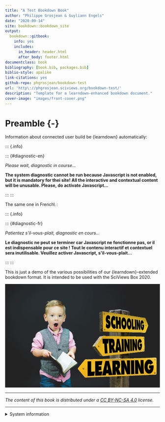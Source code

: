 ```yaml
--- 
title: "A Test Bookdown Book"
author: "Philippe Grosjean & Guyliann Engels"
date: "2020-09-14"
site: bookdown::bookdown_site
output:
  bookdown::gitbook:
    info: yes
    includes:
      in_header: header.html
      after_body: footer.html
documentclass: book
bibliography: [book.bib, packages.bib]
biblio-style: apalike
link-citations: yes
github-repo: phgrosjean/bookdown-test
url: 'http\://phgrosjean.sciviews.org/bookdown-test/'
description: "Template for a learndown-enhanced bookdown document."
cover-image: "images/front-cover.png"
---
```


# Preamble {-}

<!-- Compile the bibliography from different sources -->



<!-- Diagnose the user login status, example in English and in French -->

Information about connected user build be {learndown} automatically:


::: {.info}

::: {#diagnostic-en}

*Please wait, diagnostic in course...*

<script>
function clearStorageEn() {
  if (window.localStorage) {
    localStorage.clear();
  }
  var msg = 'Local personal data deleted!' + '\nThe page will be reloaded...' + '\n\n(if this is an error, close the page and relaunch it from within Moodle).';
  if (window.self !== window.parent) {
    parent.alert(msg);
  } else {
    window.alert(msg);
  }
  window.location.href=window.location.href;
}

function diagnoseSystemEn() {
  var container = document.getElementById('diagnostic-en');
  if (container === null) {
    return;
  }
  var content = '';

  if (!window.localStorage) {
    content = content + "<p>You are:</p>\n<ul>";
    content = content + "\n<li>Anonymous on this site (local storage unavailable).</li>";
    content = content + "\n<li>The content <b>is not</b> contextualized for a particular course.</li>";
    content = content + "\n<li>Results for various exercises <b>will not be recorded</b>.</li>";
    content = content + "\n</ul>";
    content = content + "\n<p>If you are <i>not</i> a student that takes a course linking with this pedagogical material, this is OK, you can continue your journey... <b>Welcome!</b></p>";
    content = content + "\n<p>On the other hand, if your cursus requires you to be properly recorded here, then close this page and restart it from your institution elearning platform (Moodle, ...). If your data are still incorrect, contact your teachers.</p>";

  } else {
    // Explore the content of the storage
    // Students are recognized by their login (equivalent to their GitHub login)
    // but we also show their iemail (institutional email, or Wordpress email)
    var login = localStorage.getItem('login');
    if (login === null) {
      login = '';
    }
    var email = localStorage.getItem('email');
    if (email === null) {
      email = '';
    }
    var iemail = localStorage.getItem('iemail');
    if (iemail === null) {
      iemail = '';
    }
    // Compare both emails, if they are different, display both of them
    if (email != iemail && iemail != '') {
      email = email + '</u> (institutional email: <u>' + iemail + ')';
    }

    // Construct an identification string
    content = content + "<p><b>Content on these pages is contextual. </b>Please, check the following data are correct:</p>\n<ul>";

    var registered = false;
    if (login == '') {
      // Not registered
      content = content + "\n<li><u>You are anonymous on this site.</u> <b>Your progress in the exercises will not be recorded.</b></li>";

    } else {
      // Registered user
      registered = true;
      if (login != '') {
        content = content + "\n<li>Login&nbsp;: <u>" + login + "</u></li>";
      }
      if (email != '') {
        content = content + "\n<li>Email&nbsp;: <u>" + email + "</u></li>";
      }
      content = content + "\n<b>Your progress in the exercises will be recorded under that identity.</b>";
    }

    // institution and icourse possibly change the content. So, must be checked!
    var context = false;
    var institution = localStorage.getItem('institution');
    if (institution == null || institution == '') {
      institution = 'undefined';
    } else {
      context = true;
    }
    var icourse = localStorage.getItem('icourse');
    if (icourse == null || icourse == '') {
      icourse = 'undefined';
    } else {
      context = true;
      var ictitle = localStorage.getItem('ictitle');
      if (ictitle != null && ictitle != '') {
        icourse = ictitle + ' (' + icourse + ')';
      }
    }
    content = content + "\n<li>Course&nbsp;: <u>" + icourse + "</u></li>";
    content = content + "\n<li>Institution&nbsp;: <u>" + institution + "</u></li>";
    content = content + "\n</ul>";
    if (context) {
      content = content + "<p><b>Content will be adapted to this particular context. </b>Check that these data are correct, or close this page and reopen it from your institutional elearning platform (Moodle, ...). If your data are still incorrect, contact your teachers.</p>";
    } else {// No context
      content = content + "<p><b>Without a particular course context, you will see a general content. </b>If this is OK... Welcome! Otherwise close this page and restart it from your institutional elearning platform (Moodle, ...). If your data are still incorrect, contact your teachers.</p>";
    }

    // If registered user and/or special context, offer to reset it
    if (registered || context) {
      content = content + "\n<p>If you prefer to visit this site anonymously and record no activity in the exercises, you can delete your personal informations by clicking on the button bellow.</p>";
      content = content + '<button onclick="clearStorageEn()">Delete my personal data</button>';
    }
    // Those variables are possibly defined, but they are not tested here (yet)
    //var displayname = localStorage.getItem('displayname');
    //var firstname = localStorage.getItem('firstname');
    //var lastname = localStorage.getItem('lastname');
    //var ifirstname = localStorage.getItem('ifirstname');
    //var ilastname = localStorage.getItem('ilastname');
    //var iid = localStorage.getItem('iid');
    //var iurl = localStorage.getItem('iurl');
    //var iref = localStorage.getItem('iref');
  }

  container.innerHTML = content;
}
diagnoseSystemEn();
</script>
<noscript><b>The system diagnostic cannot be run because Javascript is not enabled, but it is mandatory for thei site! All the interactive and contextual content will be unusable. Please, do activate Javascript...</b></noscript>

:::
:::



The same one in French\ :


::: {.info}

::: {#diagnostic-fr}

*Patientez s'il-vous-plait, diagnostic en cours...*

<script>
function clearStorageFr() {
  if (window.localStorage) {
    localStorage.clear();
  }
  var msg = 'Informations personnelles locales effacees !' + '\nLa page va etre rechargee...' + "\n\n(s'il s'agit d'une fausse manoeuvre, fermer la page et relancez-la depuis Moodle).";
  if (window.self !== window.parent) {
    parent.alert(msg);
  } else {
    window.alert(msg);
  }
  window.location.href=window.location.href;
}

function diagnoseSystemFr() {
  var container = document.getElementById('diagnostic-fr');
  if (container === null) {
    return;
  }
  var content = '';

  if (!window.localStorage) {
    content = content + "<p>Vous &ecirc;tes&nbsp;:</p>\n<ul>";
    content = content + "\n<li>Anonyme sur ce site (stockage local indisponible).</li>";
    content = content + "\n<li>Le contenu <b>n'est pas</b> contextualis&eacute; par rapport &agrave; un cours en particulier.</li>";
    content = content + "\n<li>Le r&eacute;sultat de certains exercices <b>ne sera pas enregistr&eacute;</b>.</li>";
    content = content + "\n</ul>";
    content = content + "\n<p>Si vous n'&ecirc;tes <i>pas</i> un &eacute;tudiant qui suit un cours li&eacute; &agrave; ce mat&eacute;riel p&eacute;dagogique, c'est normal, vous pouvez continuer votre visite... <b>Bienvenue&nbsp;!</b></p>";
    content = content + "\n<p>En revanche, si votre cours n&eacute;cessite que vous soyez d&ucirc;ment enregistr&eacute;, alors fermez cette page et relancer-l&agrave; depuis le syst&egrave;me d'apprentissage en ligne de votre Universit&eacute; (Moodle, ...). Si les donn&eacute;es sont toujours incorrectes, contactez vos enseignants.</p>";

  } else {
    // Explore the content of the storage
    // Students are recognized by their login (equivalent to their GitHub login)
    // but we also show their iemail (institutional email, or Wordpress email)
    var login = localStorage.getItem('login');
    if (login === null) {
      login = '';
    }
    var email = localStorage.getItem('email');
    if (email === null) {
      email = '';
    }
    var iemail = localStorage.getItem('iemail');
    if (iemail === null) {
      iemail = '';
    }
    // Compare both emails, if they are different, display both of them
    if (email != iemail && iemail != '') {
      email = email + '</u> (email institutionnel : <u>' + iemail + ')';
    }

    // Construct an identification string
    content = content + "<p><b>Le contenu de ce cours est contextuel.</b> V&eacute;rifiez les informations suivantes, s'il-vous-plait&nbsp;:</p>\n<ul>";

    var registered = false;
    if (login == '') {
      // Not registered
      content = content + "\n<li><u>Vous &ecirc;tes anonyme sur ce site.</u> <b>Votre progression dans les exercices ne sera pas enregistr&eacute;e.</b></li>";

    } else {
      // Registered user
      registered = true;
      if (login != '') {
        content = content + "\n<li>Login&nbsp;: <u>" + login + "</u></li>";
      }
      if (email != '') {
        content = content + "\n<li>Email&nbsp;: <u>" + email + "</u></li>";
      }
      content = content + "\n<b>Votre progression dans les exercices sera enregistr&eacute;e sous cette identit&eacute;.</b>";
    }

    // institution and icourse possibly change the content. So, must be checked!
    var context = false;
    var institution = localStorage.getItem('institution');
    if (institution == null || institution == '') {
      institution = 'ind&eacute;termin&eacute;e';
    } else {
      context = true;
    }
    var icourse = localStorage.getItem('icourse');
    if (icourse == null || icourse == '') {
      icourse = 'ind&eacute;termin&eacute;';
    } else {
      context = true;
      var ictitle = localStorage.getItem('ictitle');
      if (ictitle != null && ictitle != '') {
        icourse = ictitle + ' (' + icourse + ')';
      }
    }
    content = content + "\n<li>Cours&nbsp;: <u>" + icourse + "</u></li>";
    content = content + "\n<li>Institution&nbsp;: <u>" + institution + "</u></li>";
    content = content + "\n</ul>";
    if (context) {
      content = content + "<p><b>Le contenu sera adapt&eacute; en fonction de ce contexte.</b> V&eacute;rifiez qu'il est correct, sinon fermez cette page et relancer-l&agrave; depuis le syst&egrave;me d'apprentissage en ligne de votre Universit&eacute; (Moodle, ...). Si les donn&eacute;es sont toujours incorrectes, contactez vos enseignants.</p>";
    } else {// No context
      content = content + "<p><b>N'&eacute;tant dans aucun contexte de cours particulier, vous n'aurez acc&egrave;s qu'&agrave un contenu g&eacute;n&eacute;raliste.</b> Si c'est ce que vous souhaitez... Bienvenue&nbsp;! Sinon, fermez cette page et relancer-l&agrave; depuis le syst&egrave;me d'apprentissage en ligne de votre Universit&eacute; (Moodle, ...). Si les donn&eacute;es sont toujours incorrectes, contactez vos enseignants.</p>";
    }

    // If registered user and/or special context, offer to reset it
    if (registered || context) {
      content = content + "\n<p>Pour explorer ces pages de mani&egrave;re anonyme et n'enregistrer aucune activit&eacute;, vous pouvez &eacute;liminez vos informations personnelles en cliquant sur le bouton juste ci-dessous.</p>";
      content = content + '<button onclick="clearStorageFr()">Effacer mes donn&eacute;es personnelles</button>';
    }
    // Those variables are possibly defined, but they are not tested here (yet)
    //var displayname = localStorage.getItem('displayname');
    //var firstname = localStorage.getItem('firstname');
    //var lastname = localStorage.getItem('lastname');
    //var ifirstname = localStorage.getItem('ifirstname');
    //var ilastname = localStorage.getItem('ilastname');
    //var iid = localStorage.getItem('iid');
    //var iurl = localStorage.getItem('iurl');
    //var iref = localStorage.getItem('iref');
  }

  container.innerHTML = content;
}
diagnoseSystemFr();
</script>
<noscript><b>Le diagnostic ne peut se terminer car Javascript ne fonctionne pas, or il est indispensable pour ce site ! Tout le contenu interactif et contextuel sera inutilisable. Veuillez activer Javascript, s'il-vous-plait...</b></noscript>

:::
:::



This is just a demo of the various possibilities of our {learndown}-extended bookdown format. It is intended to be used with the SciViews Box 2020.

![](images/front-cover.png)

----

_The content of this book is distributed under a [CC BY-NC-SA 4.0](https://creativecommons.org/licenses/by-nc-sa/4.0/deed.fr) license._

----

<details><summary>System information</summary>


```{.r .hidden-code}
sessioninfo::session_info()
```

```
# ─ Session info ───────────────────────────────────────────────────────────────
#  setting  value                       
#  version  R version 3.6.3 (2020-02-29)
#  os       macOS Catalina 10.15.6      
#  system   x86_64, darwin15.6.0        
#  ui       X11                         
#  language (EN)                        
#  collate  en_US.UTF-8                 
#  ctype    en_US.UTF-8                 
#  tz       Europe/Brussels             
#  date     2020-09-14                  
# 
# ─ Packages ───────────────────────────────────────────────────────────────────
#  package     * version     date       lib source                             
#  anytime       0.3.7       2020-01-20 [1] CRAN (R 3.6.0)                     
#  assertthat    0.2.1       2019-03-21 [1] CRAN (R 3.6.0)                     
#  backports     1.1.6       2020-04-05 [1] CRAN (R 3.6.2)                     
#  base64enc     0.1-3       2015-07-28 [1] CRAN (R 3.6.0)                     
#  bit           1.1-15.2    2020-02-10 [1] CRAN (R 3.6.0)                     
#  bit64         0.9-7       2017-05-08 [1] CRAN (R 3.6.0)                     
#  blob          1.2.1       2020-01-20 [1] CRAN (R 3.6.0)                     
#  bookdown      0.18        2020-03-05 [1] CRAN (R 3.6.0)                     
#  cli           2.0.2       2020-02-28 [1] CRAN (R 3.6.0)                     
#  crayon        1.3.4.9000  2020-08-27 [1] Github (r-lib/crayon@6b3f0c6)      
#  curl          4.3         2019-12-02 [1] CRAN (R 3.6.0)                     
#  data.table    1.12.8      2019-12-09 [1] CRAN (R 3.6.0)                     
#  DBI           1.1.0       2019-12-15 [1] CRAN (R 3.6.0)                     
#  digest        0.6.25      2020-02-23 [1] CRAN (R 3.6.0)                     
#  evaluate      0.14        2019-05-28 [1] CRAN (R 3.6.0)                     
#  fansi         0.4.1       2020-01-08 [1] CRAN (R 3.6.0)                     
#  fastmap       1.0.1       2019-10-08 [1] CRAN (R 3.6.0)                     
#  glue          1.4.0       2020-04-03 [1] CRAN (R 3.6.2)                     
#  htmltools     0.5.0.9000  2020-08-27 [1] Github (rstudio/htmltools@e35c3fa) 
#  htmlwidgets   1.5.1       2019-10-08 [1] CRAN (R 3.6.0)                     
#  httpuv        1.5.2       2019-09-11 [1] CRAN (R 3.6.0)                     
#  httr          1.4.1       2019-08-05 [1] CRAN (R 3.6.0)                     
#  jsonlite      1.6.1       2020-02-02 [1] CRAN (R 3.6.0)                     
#  knitr         1.28        2020-02-06 [1] CRAN (R 3.6.0)                     
#  later         1.0.0       2019-10-04 [1] CRAN (R 3.6.0)                     
#  lattice       0.20-38     2018-11-04 [1] CRAN (R 3.6.3)                     
#  learndown     1.1.0       2020-09-13 [1] Github (SciViews/learndown@853ade6)
#  learnr        0.10.1.9006 2020-09-06 [1] Github (rstudio/learnr@1f34b45)    
#  magick        2.3         2020-01-24 [1] CRAN (R 3.6.0)                     
#  magrittr      1.5         2014-11-22 [1] CRAN (R 3.6.0)                     
#  markdown      1.1         2019-08-07 [1] CRAN (R 3.6.0)                     
#  memoise       1.1.0       2017-04-21 [1] CRAN (R 3.6.0)                     
#  mime          0.9         2020-02-04 [1] CRAN (R 3.6.0)                     
#  mongolite     2.2.0       2020-03-17 [1] CRAN (R 3.6.0)                     
#  nanotime      0.2.4       2019-05-25 [1] CRAN (R 3.6.0)                     
#  PKI           0.1-7       2020-04-14 [1] CRAN (R 3.6.2)                     
#  promises      1.1.0       2019-10-04 [1] CRAN (R 3.6.0)                     
#  R6            2.4.1       2019-11-12 [1] CRAN (R 3.6.0)                     
#  Rcpp          1.0.4.6     2020-04-09 [1] CRAN (R 3.6.3)                     
#  RcppCCTZ      0.2.7       2020-03-18 [1] CRAN (R 3.6.0)                     
#  remotes       2.1.1       2020-02-15 [1] CRAN (R 3.6.0)                     
#  rlang         0.4.5       2020-03-01 [1] CRAN (R 3.6.0)                     
#  rmarkdown     2.1         2020-01-20 [1] CRAN (R 3.6.0)                     
#  rprojroot     1.3-2       2018-01-03 [1] CRAN (R 3.6.0)                     
#  RSQLite       2.2.0       2020-01-07 [1] CRAN (R 3.6.0)                     
#  sessioninfo   1.1.1       2018-11-05 [1] CRAN (R 3.6.0)                     
#  shiny         1.4.0.2     2020-03-13 [1] CRAN (R 3.6.0)                     
#  shinylogs     0.1.7.9000  2020-09-01 [1] Github (SciViews/shinylogs@ad60351)
#  shinytoastr   2.1.1       2016-06-06 [1] CRAN (R 3.6.0)                     
#  stringi       1.4.6       2020-02-17 [1] CRAN (R 3.6.0)                     
#  stringr       1.4.0       2019-02-10 [1] CRAN (R 3.6.0)                     
#  vctrs         0.2.4       2020-03-10 [1] CRAN (R 3.6.0)                     
#  webshot       0.5.2       2019-11-22 [1] CRAN (R 3.6.0)                     
#  withr         2.2.0       2020-04-20 [1] CRAN (R 3.6.2)                     
#  xfun          0.13        2020-04-13 [1] CRAN (R 3.6.2)                     
#  xtable        1.8-4       2019-04-21 [1] CRAN (R 3.6.0)                     
#  yaml          2.2.1       2020-02-01 [1] CRAN (R 3.6.0)                     
#  zoo           1.8-7       2020-01-10 [1] CRAN (R 3.6.0)                     
# 
# [1] /Library/Frameworks/R.framework/Versions/3.6/Resources/library
```

</details>
